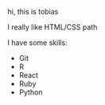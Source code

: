 hi, this is tobias

I really like HTML/CSS path

I have some skills:
* Git
* R
* React
* Ruby
* Python

